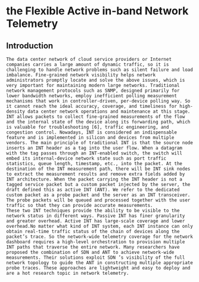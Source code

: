 # the Flexible Active in-band Network Telemetry
## Introduction
    The data center network of cloud service providers or Internet companies carries a large amount of dynamic traffic, so it is challenging to handle network problems such as silent failure and load imbalance. Fine-grained network visibility helps network administrators promptly locate and solve the above issues, which is very important for maintaining modern large networks. Traditional network management protocols such as SNMP, designed primarily for lower bandwidth networks, employ inefficient polling measurement mechanisms that work in controller-driven, per-device polling way. So it cannot reach the ideal accuracy, coverage, and timeliness for high-density data center network operations and maintenance at this stage. INT allows packets to collect fine-grained measurements of the flow and the internal state of the device along its forwarding path, which is valuable for troubleshooting [6], traffic engineering, and congestion control. Nowadays, INT is considered an indispensable feature and is implemented in silicon and devices from multiple vendors. The main principle of traditional INT is that the source node inserts an INT header as a tag into the user flow. When a datagram with the tag passes through an INT-enabled switch, the switch will embed its internal-device network state such as port traffic statistics, queue length, timestamp, etc., into the packet. At the destination of the INT measurement path, there will be INT sink nodes to extract the measurement results and remove extra fields added by INT architecture. When the packet carrying the INT header is not a tagged service packet but a custom packet injected by the server, the draft defined this as active INT (ANT). We refer to the dedicated custom packet as a probe packet and the server as an INT transceiver. The probe packets will be queued and processed together with the user traffic so that they can provide accurate measurements. 
    These two INT techniques provide the ability to be visible to the network status in different ways. Passive INT has finer granularity and greater overhead. Active INT has large-scale coverage and lower overhead.No matter what kind of INT system, each INT instance can only obtain real-time traffic status of the chain of devices along the packet’s trace. So the network-wide telemetry coverage for the network dashboard requires a high-level orchestration to provision multiple INT paths that traverse the entire network. Many researchers have proposed the combination of SDN and ANT to achieve network-wide measurements. Their solutions exploit SDN ’s visibility of the full network topology to guide the ANT in constructing multiple appropriate probe traces. These approaches are lightweight and easy to deploy and are a hot research topic in network telemetry.
